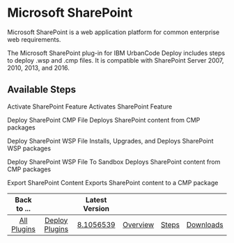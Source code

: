 
Microsoft SharePoint
====================


Microsoft SharePoint is a web application platform for common enterprise web requirements.


The Microsoft SharePoint 
plug-in for IBM UrbanCode Deploy includes steps to deploy .wsp and .cmp files. It is compatible with SharePoint Server 
2007, 2010, 2013, and 2016.



Available Steps
---------------


Activate SharePoint Feature Activates SharePoint 
Feature


Deploy SharePoint CMP File Deploys SharePoint content from CMP packages


Deploy SharePoint WSP File Installs,
 Upgrades, and Deploys SharePoint WSP packages


Deploy SharePoint WSP File To Sandbox Deploys SharePoint content from 
CMP packages


Export SharePoint Content Exports SharePoint content to a CMP package





|Back to ...||Latest Version||||
| :---: | :---: | :---: | :---: | :---: | :---: |
|[All Plugins](../../index.md)|[Deploy Plugins](../README.md)|[8.1056539](https://raw.githubusercontent.com/UrbanCode/IBM-UCD-PLUGINS/main/files/Sharepoint/Sharepoint-8.1056539.zip)|[Overview](overview.md)|[Steps](steps.md)|[Downloads](downloads.md)|
